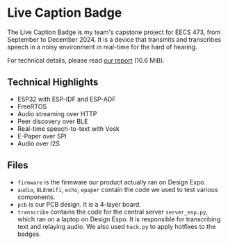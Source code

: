 # Live Caption Badge

The Live Caption Badge is my team's capstone project for EECS 473, from
September to December 2024. It is a device that transmits and transcribes
speech in a noisy environment in real-time for the hard of hearing.

For technical details, please read [our report](report.pdf) (10.6 MiB).

## Technical Highlights

- ESP32 with ESP-IDF and ESP-ADF
- FreeRTOS
- Audio streaming over HTTP
- Peer discovery over BLE
- Real-time speech-to-text with Vosk
- E-Paper over SPI
- Audio over I2S

## Files

- `firmware` is the firmware our product actually ran on Design Expo.
- `audio`, `BLEnWifi`, `echo`, `epaper` contain the code we used to test
  various components.
- `pcb` is our PCB design. It is a 4-layer board.
- `transcribe` contains the code for the central server `server_esp.py`,
  which ran on a laptop on Design Expo. It is responsible for transcribing
  text and relaying audio. We also used `hack.py` to apply hotfixes to the
  badges.
